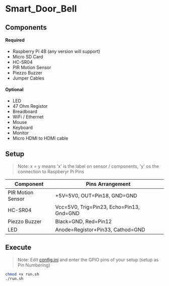 # Smart_Door_Bell

## Components
#### Required
- Raspberry Pi 4B (any version will support)
- Micro SD Card
- HC-SR04
- PIR Motion Sensor
- Piezzo Buzzer
- Jumper Cables
#### Optional
- LED
- 47 Ohm Registor
- Breadboard
- WiFi / Ethernet
- Mouse
- Keyboard
- Monitor
- Micro HDMI to HDMI cable

## Setup
> Note: x = y means 'x' is the label on sensor / components, 'y' os the connection to Raspberyr Pi Pins

| Component | Pins Arrangement |
| ------ | ------ |
| PIR Motion Sensor | +5V=5V0, OUT=Pin18, GND=GND |
| HC-SR04 | Vcc=5V0, Trig=Pin23, Echo=Pin13, Gnd=GND |
| Piezzo Buzzer | Black=GND, Red=Pin12 |
| LED | Anode=Registor+Pin33, Cathod=GND |

## Execute
> Note: Edit [config.ini](https://github.com/DhimanGhosh/Smart_Door_Bell/blob/main/config.ini) and enter the GPIO pins of your setup (setup as Pin Numbering)
```sh
chmod +x run.sh
./run.sh
```
